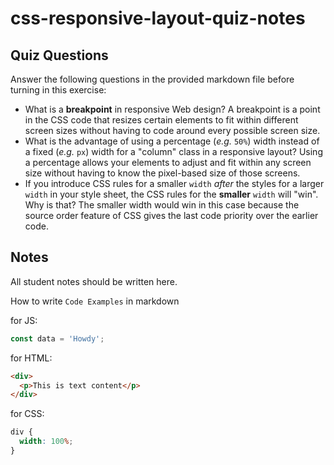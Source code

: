 # css-responsive-layout-quiz-notes

## Quiz Questions

Answer the following questions in the provided markdown file before turning in this exercise:

- What is a **breakpoint** in responsive Web design?
  A breakpoint is a point in the CSS code that resizes certain elements to fit within different screen sizes without having to code around every possible screen size.
- What is the advantage of using a percentage (_e.g._ `50%`) width instead of a fixed (_e.g._ `px`) width for a "column" class in a responsive layout?
  Using a percentage allows your elements to adjust and fit within any screen size without having to know the pixel-based size of those screens.
- If you introduce CSS rules for a smaller `width` _after_ the styles for a larger `width` in your style sheet, the CSS rules for the **smaller** `width` will "win". Why is that?
  The smaller width would win in this case because the source order feature of CSS gives the last code priority over the earlier code.

## Notes

All student notes should be written here.

How to write `Code Examples` in markdown

for JS:

```javascript
const data = 'Howdy';
```

for HTML:

```html
<div>
  <p>This is text content</p>
</div>
```

for CSS:

```css
div {
  width: 100%;
}
```
